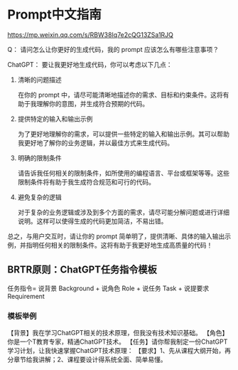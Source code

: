 # Prompt中文指南

<https://mp.weixin.qq.com/s/RBW38Iq7e2cQG13ZSa1RJQ>

Q： 请问怎么让你更好的生成代码，我的 prompt 应该怎么有哪些注意事项？

ChatGPT： 要让我更好地生成代码，你可以考虑以下几点：

1. 清晰的问题描述

    在你的 prompt 中，请尽可能清晰地描述你的需求、目标和约束条件。这将有助于我理解你的意图，并生成符合预期的代码。

2. 提供特定的输入和输出示例

    为了更好地理解你的需求，可以提供一些特定的输入和输出示例。其可以帮助我更好地了解你的业务逻辑，并以最佳方式来生成代码。

3. 明确的限制条件

    请告诉我任何相关的限制条件，如所使用的编程语言、平台或框架等等。这些限制条件将有助于我生成符合规范和可行的代码。

4. 避免复杂的逻辑

    对于复杂的业务逻辑或涉及到多个方面的需求，请尽可能分解问题或进行详细说明。这样可以使得生成的代码更加简洁，不易出错。

总之，与用户交互时，请让你的 prompt 简单明了，提供清晰、具体的输入输出示例，并指明任何相关的限制条件。这将有助于我更好地生成高质量的代码！

## BRTR原则：ChatGPT任务指令模板

任务指令= 说背景 Background +  说角色 Role + 说任务 Task + 说提要求 Requirement

### 模板举例

【背景】我在学习ChatGPT相关的技术原理，但我没有技术知识基础。
【角色】你是一个T教育专家，精通ChatGPT技术。
【任务】请你帮我制定一份ChatGPT学习计划，让我快速掌握ChatGPT技术原理：
【要求】1、先从课程大纲开始，再分章节给我讲解；2、课程要设计得系统全面、简单易懂。